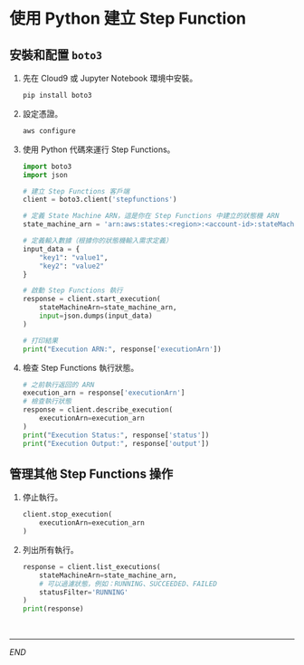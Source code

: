 # 使用 Python 建立 Step Function

##  安裝和配置 `boto3`

1. 先在 Cloud9 或 Jupyter Notebook 環境中安裝。

    ```bash
    pip install boto3
    ```

2. 設定憑證。

    ```bash
    aws configure
    ```

3. 使用 Python 代碼來運行 Step Functions。

    ```python
    import boto3
    import json

    # 建立 Step Functions 客戶端
    client = boto3.client('stepfunctions')

    # 定義 State Machine ARN，這是你在 Step Functions 中建立的狀態機 ARN
    state_machine_arn = 'arn:aws:states:<region>:<account-id>:stateMachine:<state-machine-name>'

    # 定義輸入數據（根據你的狀態機輸入需求定義）
    input_data = {
        "key1": "value1",
        "key2": "value2"
    }

    # 啟動 Step Functions 執行
    response = client.start_execution(
        stateMachineArn=state_machine_arn,
        input=json.dumps(input_data)
    )

    # 打印結果
    print("Execution ARN:", response['executionArn'])
    ```

4. 檢查 Step Functions 執行狀態。

    ```python
    # 之前執行返回的 ARN
    execution_arn = response['executionArn']
    # 檢查執行狀態
    response = client.describe_execution(
        executionArn=execution_arn
    )
    print("Execution Status:", response['status'])
    print("Execution Output:", response['output'])
    ```

## 管理其他 Step Functions 操作

1. 停止執行。
    ```python
    client.stop_execution(
        executionArn=execution_arn
    )
    ```

2. 列出所有執行。

    ```python
    response = client.list_executions(
        stateMachineArn=state_machine_arn,
        # 可以過濾狀態，例如：RUNNING、SUCCEEDED、FAILED
        statusFilter='RUNNING'
    )
    print(response)
    ```

<br>

___

_END_